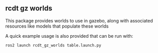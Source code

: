 <!--
SPDX-FileCopyrightText: Alliander N. V.

SPDX-License-Identifier: Apache-2.0
-->

## rcdt gz worlds

This package provides worlds to use in gazebo, along with associated resources like models that populate these worlds  

A quick example usage is also provided that can be run with:  

```
ros2 launch rcdt_gz_worlds table.launch.py
```